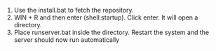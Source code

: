 1. Use the install.bat to fetch the repository.
2. WIN + R and then enter (shell:startup). Click enter. It will open a directory.
3. Place runserver.bat inside the directory. Restart the system and the server should now run automatically
